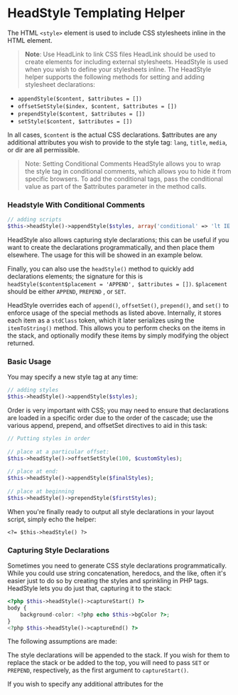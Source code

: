 # HeadStyle Templating Helper

The HTML `<style>` element is used to include CSS stylesheets inline in the HTML <head> element.

> **Note**: Use HeadLink to link CSS files
HeadLink should be used to create <link> elements for including external stylesheets. HeadStyle is used when you wish to define your stylesheets inline. 
The HeadStyle helper supports the following methods for setting and adding stylesheet declarations:

- `appendStyle($content, $attributes = [])`
- `offsetSetStyle($index, $content, $attributes = [])`
- `prependStyle($content, $attributes = [])`
- `setStyle($content, $attributes = [])`

In all cases, `$content` is the actual CSS declarations. $attributes are any additional attributes you wish to provide 
to the style tag: `lang`, `title`, `media`, or dir are all permissible.

> Note: Setting Conditional Comments
HeadStyle allows you to wrap the style tag in conditional comments, which allows you to hide it from specific browsers. 
To add the conditional tags, pass the conditional value as part of the $attributes parameter in the method calls. 

### Headstyle With Conditional Comments
```php
// adding scripts
$this->headStyle()->appendStyle($styles, array('conditional' => 'lt IE 11'));
``` 

HeadStyle also allows capturing style declarations; this can be useful if you want to create the declarations 
programmatically, and then place them elsewhere. The usage for this will be showed in an example below.

Finally, you can also use the `headStyle()` method to quickly add declarations elements; the signature for this is 
`headStyle($content$placement = 'APPEND', $attributes = [])`. `$placement` should be either `APPEND`, `PREPEND` , or `SET`.

HeadStyle overrides each of `append()`, `offsetSet()`, `prepend()`, and `set()` to enforce usage of the special 
methods as listed above. Internally, it stores each item as a `stdClass` token, which it later serializes using the 
`itemToString()` method. This allows you to perform checks on the items in the stack, and optionally modify these 
items by simply modifying the object returned.


### Basic Usage

You may specify a new style tag at any time:

```php
// adding styles
$this->headStyle()->appendStyle($styles);
```

Order is very important with CSS; you may need to ensure that declarations are loaded in a specific order due to the 
order of the cascade; use the various append, prepend, and offsetSet directives to aid in this task:

```php
// Putting styles in order
 
// place at a particular offset:
$this->headStyle()->offsetSetStyle(100, $customStyles);
 
// place at end:
$this->headStyle()->appendStyle($finalStyles);
 
// place at beginning
$this->headStyle()->prependStyle($firstStyles);
```

When you're finally ready to output all style declarations in your layout script, simply echo the helper:

`<?= $this->headStyle() ?>`

### Capturing Style Declarations

Sometimes you need to generate CSS style declarations programmatically. While you could use string concatenation, 
heredocs, and the like, often it's easier just to do so by creating the styles and sprinkling in PHP tags. 
HeadStyle lets you do just that, capturing it to the stack:

```php
<?php $this->headStyle()->captureStart() ?>
body {
    background-color: <?php echo $this->bgColor ?>;
}
<?php $this->headStyle()->captureEnd() ?>
```

The following assumptions are made:

The style declarations will be appended to the stack. If you wish for them to replace the stack or be added to the top, 
you will need to pass `SET` or `PREPEND`, respectively, as the first argument to `captureStart()`.

If you wish to specify any additional attributes for the <style> tag, pass them in an array as the second argument to 
`captureStart()`.

